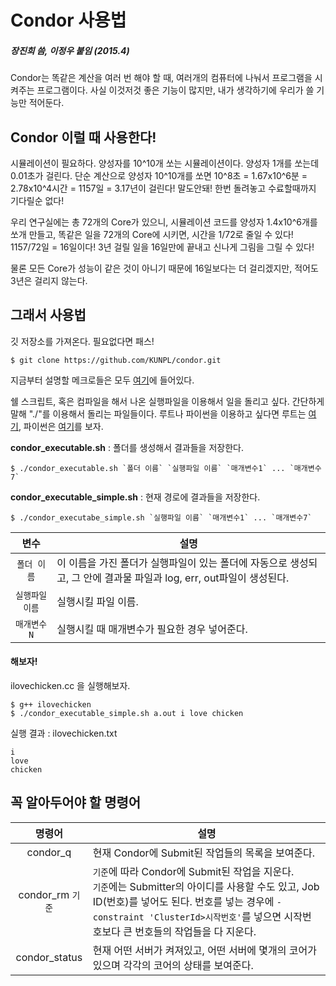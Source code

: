 Condor 사용법
===========
##### 장진희 씀, 이정우 붙임 (2015.4)

Condor는 똑같은 계산을 여러 번 해야 할 때, 여러개의 컴퓨터에 나눠서 프로그램을 시켜주는 프로그램이다.
사실 이것저것 좋은 기능이 많지만, 내가 생각하기에 우리가 쓸 기능만 적어둔다.

## Condor 이럴 때 사용한다!

시뮬레이션이 필요하다. 양성자를 10^10개 쏘는 시뮬레이션이다. 양성자 1개를 쏘는데 0.01초가 걸린다.
단순 계산으로 양성자 10^10개를 쏘면 10^8초 = 1.67x10^6분 = 2.78x10^4시간 = 1157일 = 3.17년이 걸린다! 말도안돼! 한번 돌려놓고 수료할때까지 기다릴순 없다!

우리 연구실에는 총 72개의 Core가 있으니, 시뮬레이션 코드를 양성자 1.4x10^6개를 쏘개 만들고, 똑같은 일을 72개의 Core에 시키면, 시간을 1/72로 줄일 수 있다! 1157/72일 = 16일이다! 3년 걸릴 일을 16일만에 끝내고 신나게 그림을 그릴 수 있다!

물론 모든 Core가 성능이 같은 것이 아니기 때문에 16일보다는 더 걸리겠지만, 적어도 3년은 걸리지 않는다.

## 그래서 사용법

깃 저장소를 가져온다. 필요없다면 패스!

	$ git clone https://github.com/KUNPL/condor.git

지금부터 설명할 메크로들은 모두 [여기](https://github.com/KUNPL/condor/tree/master/run_executable)에 들어있다.

쉘 스크립트, 혹은 컴파일을 해서 나온 실행파일을 이용해서 일을 돌리고 싶다. 간단하게 말해 "./"를 이용해서 돌리는 파일들이다. 루트나 파이썬을 이용하고 싶다면 루트는 [여기](https://github.com/KUNPL/condor/tree/master/run_root), 파이썬은 [여기](https://github.com/KUNPL/condor/tree/master/run_python)를 보자.

**condor_executable.sh**  : 폴더를 생성해서 결과들을 저장한다.

	$ ./condor_executable.sh `폴더 이름` `실행파일 이름` `매개변수1` ... `매개변수7`
	
**condor_executable_simple.sh** : 현재 경로에 결과들을 저장한다.

	$ ./condor_executabe_simple.sh `실행파일 이름` `매개변수1` ... `매개변수7`

|변수|설명|
|:--:|----|
|`폴더 이름`| 이 이름을 가진 폴더가 실행파일이 있는 폴더에 자동으로 생성되고, 그 안에 결과물 파일과 log, err, out파일이 생성된다.|
|`실행파일 이름`|실행시킬 파일 이름.|
|`매개변수N`|실행시킬 때 매개변수가 필요한 경우 넣어준다.|

#### 해보자!
ilovechicken.cc 을 실행해보자.

	$ g++ ilovechicken 
	$ ./condor_executable_simple.sh a.out i love chicken

실행 결과 : ilovechicken.txt

	i
	love
	chicken

## 꼭 알아두어야 할 명령어
|명령어|설명|
|:----:|----|
|condor_q|현재 Condor에 Submit된 작업들의 목록을 보여준다.|
|condor_rm&nbsp;`기준`|`기준`에 따라 Condor에 Submit된 작업을 지운다. <br> `기준`에는 Submitter의 아이디를 사용할 수도 있고, Job ID(번호)를 넣어도 된다. 번호를 넣는 경우에 `-constraint 'ClusterId>시작번호'`를 넣으면 시작번호보다 큰 번호들의 작업들을 다 지운다.|
|condor_status|현재 어떤 서버가 켜져있고, 어떤 서버에 몇개의 코어가 있으며 각각의 코어의 상태를 보여준다.|
